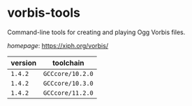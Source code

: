 # vorbis-tools

Command-line tools for creating and playing Ogg Vorbis files.

*homepage*: <https://xiph.org/vorbis/>

version | toolchain
--------|----------
``1.4.2`` | ``GCCcore/10.2.0``
``1.4.2`` | ``GCCcore/10.3.0``
``1.4.2`` | ``GCCcore/11.2.0``

